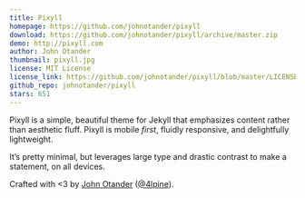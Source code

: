 ```yaml
---
title: Pixyll
homepage: https://github.com/johnotander/pixyll
download: https://github.com/johnotander/pixyll/archive/master.zip
demo: http://pixyll.com
author: John Otander
thumbnail: pixyll.jpg
license: MIT License
license_link: https://github.com/johnotander/pixyll/blob/master/LICENSE.txt
github_repo: johnotander/pixyll
stars: 651
---
```


Pixyll is a simple, beautiful theme for Jekyll that emphasizes content
rather than aesthetic fluff. Pixyll is mobile _first_, fluidly
responsive, and delightfully lightweight.

It’s pretty minimal, but leverages large type and drastic contrast to
make a statement, on all devices.

Crafted with <3 by [John Otander](http://johnotander.com)
([@4lpine](https://twitter.com/4lpine)).
